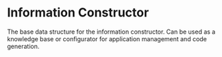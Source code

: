 # Information Constructor
The base data structure for the information constructor. Can be used as a knowledge base or configurator for application management and code generation.
